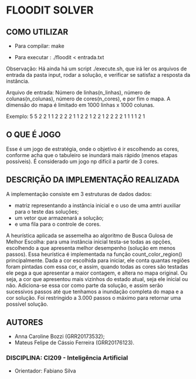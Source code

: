 # FLOODIT SOLVER
## COMO UTILIZAR
- Para compilar: make 

- Para executar : ./floodit < entrada.txt

Observação: Há ainda há um script ./execute.sh, que irá ler os arquivos de entrada da pasta input, rodar a solução, e verificar se satisfaz a resposta da instância.

Arquivo de entrada: Número de linhas(n_linhas), número de colunas(n_colunas), número de cores(n_cores), e por fim o mapa. A dimensão do mapa é limitado em 1000 linhas x 1000 colunas.

Exemplo: 
  5 5 2
  2 1 1 2 2 
  2 2 1 1 2 
  2 1 2 2 1 
  2 2 2 2 1 
  1 1 1 2 1 

## O QUE É JOGO
Esse é um jogo de estratégia, onde o objetivo é ir escolhendo as cores, conforme acha que o tabuleiro se inundará mais rápido (menos etapas possíveis).
É considerado um jogo  np difícil a partir de 3 cores.
 
## DESCRIÇÃO DA IMPLEMENTAÇÃO REALIZADA
A implementação consiste em 3 estruturas de dados dados:
 - matriz representando a instância inicial e o uso de uma amtri auxiliar para o teste das soluções;
 - um vetor que armazenará a solução;
 - e uma fila para o controle de cores.

A heurística aplicada se assemelha ao algoritmo de Busca Gulosa de Melhor Escolha: para uma instância inicial testa-se todas as opções, escolhendo a que apresenta melhor desempenho (solução em menos passos). Essa heurística é implementada na função count_color_region() principalmente. Dada a cor escolhida para iniciar, ele conta quantas regiões foram pintadas com essa cor, e assim, quando todas as cores são testadas ele pega a que apresentar a maior contagem, e altera no mapa original. Ou seja, a cor que apresentou mais vizinhos do estado atual, seja ele inicial ou não.
Adiciona-se essa cor como parte da solução, e assim serão sucessivos passos até que tenhamos a inundação completa do mapa e a cor solução.
Foi restringido a 3.000 passos o máximo para retornar uma possível solução.

## AUTORES
- Anna Caroline Bozzi (GRR20173532);
- Mateus Felipe de Cássio Ferreira (GRR20176123).


### DISCIPLINA: CI209 - Inteligência Artificial
- Orientador: Fabiano Silva


